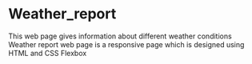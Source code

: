 # Weather_report
This web page gives information about different weather conditions
Weather report web page is a responsive page which is designed using HTML and CSS Flexbox
